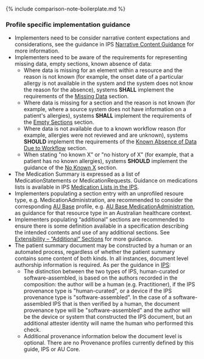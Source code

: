 {% include comparison-note-boilerplate.md %}

### Profile specific implementation guidance
- Implementers need to be consider narrative content expectations and considerations, see the guidance in IPS [Narrative Content Guidance](https://build.fhir.org/ig/HL7/fhir-ips/Design-Conventions.html#narrative-content-guidance) for more information.
- Implementers need to be aware of the requirements for representing missing data, empty sections, known absence of data:
   - Where data is missing for an element within a resource and the reason is not known (for example, the onset date of a particular allergy is not available in the system and the system does not know the reason for the absence), systems **SHALL** implement the requirements of the [Missing Data](general-requirements.html#missing-data) section.
   - Where data is missing for a section and the reason is not known (for example, where a source system does not have information on a patient's allergies), systems **SHALL** implement the requirements of the [Empty Sections](general-requirements.html#empty-sections) section.
   - Where data is not available due to a known workflow reason (for example, allergies were not reviewed and are unknown), systems **SHOULD** implement the requirements of the [Known Absence of Data Due to Workflow](general-requirements.html#known-absence-of-data-due-to-workflow) section.
   - When stating "no known X" or "no history of X" (for example, that a patient has no known allergies), systems **SHOULD** implement the guidance of the [No Known X](general-requirements.html#no-known-x) section.
- The Medication Summary is expressed as a list of MedicationStatements or MedicationRequests. Guidance on medications lists is available in IPS [Medication Lists in the IPS](https://build.fhir.org/ig/HL7/fhir-ips/Design-Conventions.html#medication-lists-in-the-ips).
- Implementers populating a section entry with an unprofiled resoure type, e.g. MedicationAdministration, are recommended to consider the corresponding [AU Base](https://build.fhir.org/ig/hl7au/au-fhir-base/) profile, e.g. [AU Base MedicationAdministration](https://build.fhir.org/ig/hl7au/au-fhir-base/StructureDefinition-au-medicationadministration.html), as guidance for that resource type in an Australian healthcare context.
- Implementers populating “additional” sections are recommended to ensure there is some definition available in a specification describing the intended contents and use of any additional sections. See [Extensibility – “Additional” Sections](general-guidance.html#extensibility--additional-sections) for more guidance.
- The patient summary document may be constructed by a human or an automated process, regardless of whether the patient summary contains some content of both kinds. In all instances, document level authorship information is required. As per the guidance in [IPS](https://build.fhir.org/ig/HL7/fhir-ips/Design-Conventions.html#provenance):
   - The distinction between the two types of IPS, human-curated or software-assembled, is based on the authors recorded in the composition: the author will be a human (e.g. Practitioner), if the IPS provenance type is "human-curated", or a device if the IPS provenance type is "software-assembled". In the case of a software-assembled IPS that is then verified by a human, the document provenance type will be "software-assembled" and the author will be the device or system that constructed the IPS document, but an additional attester identity will name the human who performed this check.
   - Additional provenance information below the document level is optional. There are no Provenance profiles currently defined by this guide, IPS or AU Core.



